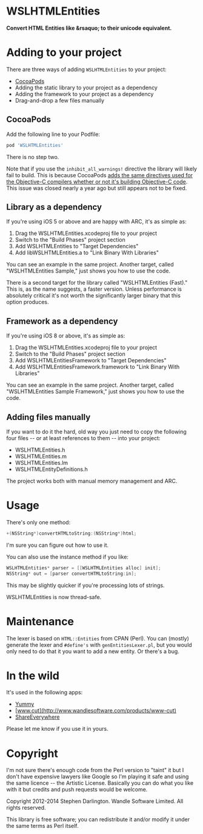 # WSLHTMLEntities

**Convert HTML Entities like &amp;rsaquo; to their unicode equivalent.**

# Adding to your project

There are three ways of adding `WSLHTMLEntities` to your project:

* [CocoaPods](http://cocoapods.org)
* Adding the static library to your project as a dependency
* Adding the framework to your project as a dependency
* Drag-and-drop a few files manually

## CocoaPods

Add the following line to your Podfile:

```ruby
pod 'WSLHTMLEntities'
```

There is no step two.

Note that if you use the `inhibit_all_warnings!` directive the library will likely fail to build. This is because CocoaPods [adds the same directives used for the Objective-C compilers whether or not it's building Objective-C code](https://github.com/CocoaPods/CocoaPods/issues/1020). This issue was closed nearly a year ago but still appears not to be fixed.

## Library as a dependency

If you're using iOS 5 or above and are happy with ARC, it's as simple as:

1. Drag the WSLHTMLEntities.xcodeproj file to your project
2. Switch to the "Build Phases" project section
3. Add WSLHTMLEntities to "Target Dependencies"
4. Add libWSLHTMLEntities.a to "Link Binary With Libraries"

You can see an example in the same project. Another target, called "WSLHTMLEntities Sample," just shows you how to use the code.

There is a second target for the library called "WSLHTMLEntities (Fast)." This is, as the name suggests, a faster version. Unless performance is absolutely critical it's not worth the significantly larger binary that this option produces.

## Framework as a dependency

If you're using iOS 8 or above, it's as simple as:

1. Drag the WSLHTMLEntities.xcodeproj file to your project
2. Switch to the "Build Phases" project section
3. Add WSLHTMLEntitiesFramework to "Target Dependencies"
4. Add WSLHTMLEntitiesFramework.framework to "Link Binary With Libraries"

You can see an example in the same project. Another target, called "WSLHTMLEntities Sample Framework," just shows you how to use the code.

## Adding files manually

If you want to do it the hard, old way you just need to copy the following four files -- or at least references to them -- into your project:

* WSLHTMLEntities.h
* WSLHTMLEntities.m
* WSLHTMLEntities.lm
* WSLHTMLEntityDefinitions.h

The project works both with manual memory management and ARC.

# Usage

There's only one method:

``` objective-c
+(NSString*)convertHTMLtoString:(NSString*)html;
```

I'm sure you can figure out how to use it.

You can also use the instance method if you like:

``` objective-c
WSLHTMLEntities* parser = [[WSLHTMLEntities alloc] init];
NSString* out = [parser convertHTMLtoString:in];
```

This may be slightly quicker if you're processing lots of strings.

WSLHTMLEntities is now thread-safe.

# Maintenance

The lexer is based on `HTML::Entities` from CPAN (Perl). You can (mostly) generate the lexer and `#define's` with `genEntitiesLexer.pl`, but you would only need to do that it you want to add a new entity. Or there's a bug.

# In the wild

It's used in the following apps:

* [Yummy](http://www.wandlesoftware.com/products/yummy)
* [www.cut](http://www.wandlesoftware.com/products/www-cut)
* [ShareEverywhere](http://www.wandlesoftware.com/products/shareeverywhere)

Please let me know if you use it in yours.

# Copyright

I'm not sure there's enough code from the Perl version to "taint" it but I don't have expensive lawyers like Google so I'm playing it safe and using the same licence -- the Artistic License. Basically you can do what you like with it but credits and push requests would be welcome.

Copyright 2012-2014 Stephen Darlington. Wandle Software Limited. All rights reserved.

This library is free software; you can redistribute it and/or modify it under the same terms as Perl itself.
